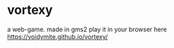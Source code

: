 # vortexy
a web-game. made in gms2
play it in your browser here
https://voidymite.github.io/vortexy/
